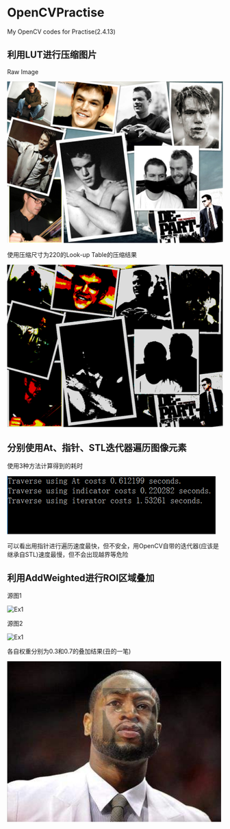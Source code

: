 # OpenCVPractise
My OpenCV codes for Practise(2.4.13)

利用LUT进行压缩图片
-
Raw Image

![Ex1](/Markdown/LUT1.png)

使用压缩尺寸为220的Look-up Table的压缩结果

![Ex1](/Markdown/LUT2.png)

分别使用At、指针、STL迭代器遍历图像元素
-
使用3种方法计算得到的耗时

![Ex1](/Markdown/Traverse.png)

可以看出用指针进行遍历速度最快，但不安全，用OpenCV自带的迭代器(应该是继承自STL)速度最慢，但不会出现越界等危险

利用AddWeighted进行ROI区域叠加
-
源图1

![Ex1](/Markdown/ROI1.png)

源图2

![Ex1](/Markdown/ROI2.png)

各自权重分别为0.3和0.7的叠加结果(丑的一笔)

![Ex1](/Markdown/ROI3.png)